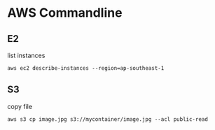 # AWS Commandline

## E2

list instances

`aws ec2 describe-instances --region=ap-southeast-1`
## S3

copy file

`aws s3 cp image.jpg s3://mycontainer/image.jpg --acl public-read`